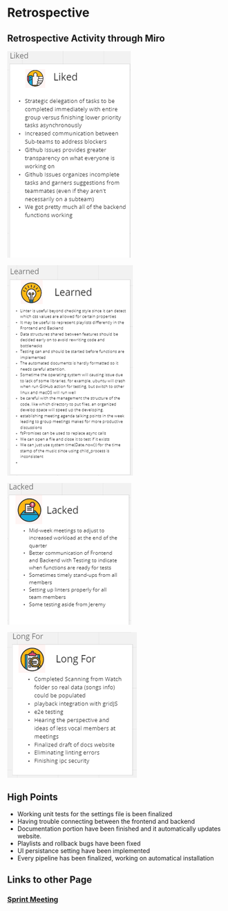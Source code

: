 # Retrospective

## Retrospective Activity through Miro
![Miro Page](/admin/misc/images/retrospective1.png "Retrospective")

![Miro Page](/admin/misc/images/retrospective2.png "Retrospective")

![Miro Page](/admin/misc/images/retrospective3.png "Retrospective")

![Miro Page](/admin/misc/images/retrospective4.png "Retrospective")


## High Points
* Working unit tests for the settings file is been finalized
* Having trouble connecting between the frontend and backend
* Documentation portion have been finished and it automatically updates website.
* Playlists and rollback bugs have been fixed
* UI persistance setting have been implemented
* Every pipeline has been finalized, working on automatical installation

## Links to other Page
### [Sprint Meeting](112922-sprint-meeting.md)
